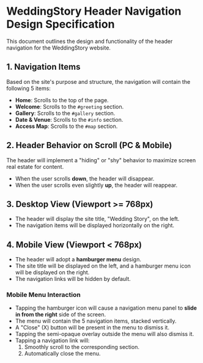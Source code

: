 # WeddingStory Header Navigation Design Specification

This document outlines the design and functionality of the header navigation for the WeddingStory website.

## 1. Navigation Items
Based on the site's purpose and structure, the navigation will contain the following 5 items:

- **Home**: Scrolls to the top of the page.
- **Welcome**: Scrolls to the `#greeting` section.
- **Gallery**: Scrolls to the `#gallery` section.
- **Date & Venue**: Scrolls to the `#info` section.
- **Access Map**: Scrolls to the `#map` section.

## 2. Header Behavior on Scroll (PC & Mobile)
The header will implement a "hiding" or "shy" behavior to maximize screen real estate for content.

- When the user scrolls **down**, the header will disappear.
- When the user scrolls even slightly **up**, the header will reappear.

## 3. Desktop View (Viewport >= 768px)
- The header will display the site title, "Wedding Story", on the left.
- The navigation items will be displayed horizontally on the right.

## 4. Mobile View (Viewport < 768px)
- The header will adopt a **hamburger menu** design.
- The site title will be displayed on the left, and a hamburger menu icon will be displayed on the right.
- The navigation links will be hidden by default.

### Mobile Menu Interaction
- Tapping the hamburger icon will cause a navigation menu panel to **slide in from the right** side of the screen.
- The menu will contain the 5 navigation items, stacked vertically.
- A "Close" (X) button will be present in the menu to dismiss it.
- Tapping the semi-opaque overlay outside the menu will also dismiss it.
- Tapping a navigation link will:
    1. Smoothly scroll to the corresponding section.
    2. Automatically close the menu.
